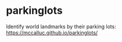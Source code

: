 # parkinglots
Identify world landmarks by their parking lots: https://mccalluc.github.io/parkinglots/
